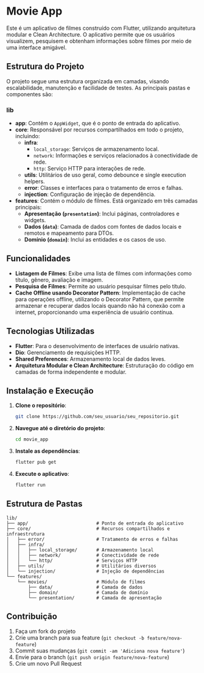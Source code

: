 # Movie App

Este é um aplicativo de filmes construído com Flutter, utilizando arquitetura modular e Clean
Architecture.
O aplicativo permite que os usuários visualizem, pesquisem e obtenham informações sobre filmes por
meio de uma interface amigável.

## Estrutura do Projeto

O projeto segue uma estrutura organizada em camadas, visando escalabilidade, manutenção e facilidade
de testes.
As principais pastas e componentes são:

### lib

- **app**: Contém o `AppWidget`, que é o ponto de entrada do aplicativo.
- **core**: Responsável por recursos compartilhados em todo o projeto, incluindo:
    - **infra**:
        - `local_storage`: Serviços de armazenamento local.
        - `network`: Informações e serviços relacionados à conectividade de rede.
        - `http`: Serviço HTTP para interações de rede.
    - **utils**: Utilitários de uso geral, como debounce e single execution helpers.
    - **error**: Classes e interfaces para o tratamento de erros e falhas.
    - **injection**: Configuração de injeção de dependência.
- **features**: Contém o módulo de filmes. Está organizado em três camadas principais:
    - **Apresentação (`presentation`)**: Inclui páginas, controladores e widgets.
    - **Dados (`data`)**: Camada de dados com fontes de dados locais e remotos e mapeamento para
      DTOs.
    - **Domínio (`domain`)**: Inclui as entidades e os casos de uso.

## Funcionalidades

- **Listagem de Filmes**: Exibe uma lista de filmes com informações como título, gênero, avaliação e
  imagem.
- **Pesquisa de Filmes**: Permite ao usuário pesquisar filmes pelo título.
- **Cache Offline usando Decorator Pattern**: Implementação de cache para operações offline,
  utilizando o Decorator Pattern,
  que permite armazenar e recuperar dados locais quando não há conexão com a internet,
  proporcionando uma experiência de
  usuário contínua.

## Tecnologias Utilizadas

- **Flutter**: Para o desenvolvimento de interfaces de usuário nativas.
- **Dio**: Gerenciamento de requisições HTTP.
- **Shared Preferences**: Armazenamento local de dados leves.
- **Arquitetura Modular e Clean Architecture**: Estruturação do código em camadas de forma
  independente e modular.

## Instalação e Execução

1. **Clone o repositório**:
   ```bash
   git clone https://github.com/seu_usuario/seu_repositorio.git
   ```

2. **Navegue até o diretório do projeto**:
   ```bash
   cd movie_app
   ```

3. **Instale as dependências**:
   ```bash
   flutter pub get
   ```

4. **Execute o aplicativo**:
   ```bash
   flutter run
   ```

## Estrutura de Pastas

```plaintext
lib/
├── app/                         # Ponto de entrada do aplicativo
├── core/                        # Recursos compartilhados e infraestrutura
│   ├── error/                   # Tratamento de erros e falhas
│   ├── infra/
│   │   ├── local_storage/       # Armazenamento local
│   │   ├── network/             # Conectividade de rede
│   │   └── http/                # Serviços HTTP
│   ├── utils/                   # Utilitários diversos
│   └── injection/               # Injeção de dependências
└── features/
    └── movies/                  # Módulo de filmes
        ├── data/                # Camada de dados
        ├── domain/              # Camada de domínio
        └── presentation/        # Camada de apresentação
```

## Contribuição

1. Faça um fork do projeto
2. Crie uma branch para sua feature (`git checkout -b feature/nova-feature`)
3. Commit suas mudanças (`git commit -am 'Adiciona nova feature'`)
4. Envie para o branch (`git push origin feature/nova-feature`)
5. Crie um novo Pull Request
